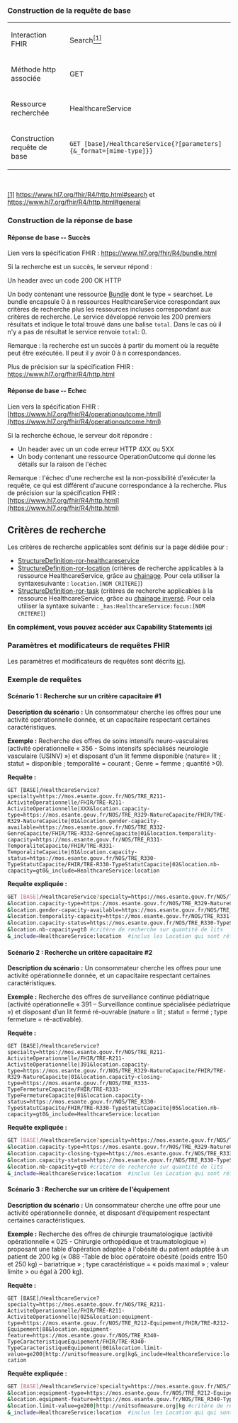 <!-- ## Recherche d'offre avec données capacitaires
<code><span style="background-color: #A6ACAF;color:white;font-weight:bold;font-size: x-large;">ROR 2.1</span></code> -->

### Construction de la requête de base

<table>
<tbody>
<tr>
<td width="141">
<p>Interaction FHIR</p>
</td>
<td width="538">
<p>Search<a href="#_ftn1" name="_ftnref1"><sup>[1]</sup></a></p>
</td>
</tr>
<tr>
<td width="141">
<p>M&eacute;thode http associ&eacute;e</p>
</td>
<td width="538">
<p>GET</p>
</td>
</tr>
<tr>
<td width="141">
<p>Ressource recherch&eacute;e</p>
</td>
<td width="538">
<p>HealthcareService</p>
</td>
</tr>
<tr>
<td width="141">
<p>Construction requ&ecirc;te de base</p>
</td>
<td width="538">
<p><code>GET [base]/HealthcareService{?[parameters]{&amp;_format=[mime-type]}}</code></p>
</td>
</tr>
</tbody>
</table>
<p>&nbsp;</p>
<p><a href="#_ftnref1" name="_ftn1">[1]</a> <a href="https://www.hl7.org/fhir/R4/http.html#search">https://www.hl7.org/fhir/R4/http.html#search</a> et <a href="https://www.hl7.org/fhir/R4/http.html#general">https://www.hl7.org/fhir/R4/http.html#general</a></p>

### Construction de la réponse de base

#### Réponse de base -- Succès

Lien vers la spécification FHIR : <https://www.hl7.org/fhir/R4/bundle.html>

Si la recherche est un succès, le serveur répond :

Un header avec un code 200 OK HTTP

Un body contenant une ressource [Bundle]( https://www.hl7.org/fhir/R4/bundle.html) dont le type = searchset. Le bundle encapsule 0 à n ressources HealthcareService corespondant aux critères de recherche plus les ressources incluses correspondant aux critères de recherche. Le service développé renvoie les 200 premiers résultats et indique le total trouvé dans une balise `total`. Dans le cas où il n'y a pas de résultat le service renvoie `total`: 0.

Remarque : la recherche est un succès à partir du moment où la requête
peut être exécutée. Il peut il y avoir 0 à n correspondances.

Plus de précision sur la spécification FHIR :
https://www.hl7.org/fhir/R4/http.html

#### Réponse de base -- Echec

Lien vers la spécification FHIR :
[https://www.hl7.org/fhir/R4/operationoutcome.html](https://www.hl7.org/fhir/R4/operationoutcome.html)

Si la recherche échoue, le serveur doit répondre :
-   Un header avec un un code erreur HTTP 4XX ou 5XX
-   Un body contenant une ressource OperationOutcome qui donne les
détails sur la raison de l'échec

Remarque : l'échec d'une recherche est la non-possibilité d'exécuter la
requête, ce qui est différent d'aucune correspondance à la recherche.
Plus de précision sur la spécification FHIR :
[https://www.hl7.org/fhir/R4/http.html](https://www.hl7.org/fhir/R4/http.html)

## Critères de recherche

  Les critères de recherche applicables sont définis sur la page dédiée pour :
-    [StructureDefinition-ror-healthcareservice](search_param.html#structuredefinition-ror-healthcareservice)
-    [StructureDefinition-ror-location](search_param.html#structuredefinition-ror-location) (critères de recherche applicables à la ressource HealthcareService, grâce au [chainage](https://www.hl7.org/fhir/R4/search.html#chaining). Pour cela utiliser la syntaxesuivante : `location.[NOM CRITERE]`)
-    [StructureDefinition-ror-task](search_param.html#structuredefinition-ror-task) (critères de recherche applicables à la ressource HealthcareService, grâce au [chainage inversé](https://www.hl7.org/fhir/R4/search.html#has). Pour cela utiliser la syntaxe suivante : `_has:HealthcareService:focus:[NOM CRITERE]`)

**En complément, vous pouvez accéder aux Capability Statements [ici](artifacts.html#behavior-capability-statements)**

### Paramètres et modificateurs de requêtes FHIR

Les paramètres et modificateurs de requêtes sont décrits [ici](modifiers.html).

### Exemple de requêtes

#### Scénario 1 : Recherche sur un critère capacitaire #1

**Description du scénario :** Un consommateur cherche les offres pour une activité opérationnelle donnée, et un capacitaire respectant certaines caractéristiques.

**Exemple :** Recherche des offres de soins intensifs neuro-vasculaires (activité opérationnelle « 356 - Soins intensifs spécialisés neurologie vasculaire (USINV) »)
et disposant d'un lit femme disponible (nature= lit ; statut = disponible ; temporalité = courant ; Genre = femme ; quantité >0).

**Requête :**

`GET [BASE]/HealthcareService?specialty=https://mos.esante.gouv.fr/NOS/TRE_R211-ActiviteOperationnelle/FHIR/TRE-R211-ActiviteOperationnelle|XXX&location.capacity-type=https://mos.esante.gouv.fr/NOS/TRE_R329-NatureCapacite/FHIR/TRE-R329-NatureCapacite|01&location.gender-capacity-available=https://mos.esante.gouv.fr/NOS/TRE_R332-GenreCapacite/FHIR/TRE-R332-GenreCapacite|01&location.temporality-capacity=https://mos.esante.gouv.fr/NOS/TRE_R331-TemporaliteCapacite/FHIR/TRE-R331-TemporaliteCapacite|01&location.capacity-status=https://mos.esante.gouv.fr/NOS/TRE_R330-TypeStatutCapacite/FHIR/TRE-R330-TypeStatutCapacite|02&location.nb-capacity=gt0&_include=HealthcareService:location`

**Requête expliquée :**

```sh
GET [BASE]/HealthcareService?specialty=https://mos.esante.gouv.fr/NOS/TRE_R211-ActiviteOperationnelle/FHIR/TRE-R211-ActiviteOperationnelle|356 #critère de recherche sur l’activité opérationnelle
&location.capacity-type=https://mos.esante.gouv.fr/NOS/TRE_R329-NatureCapacite/FHIR/TRE-R329-NatureCapacite|01 #critère de recherche sur la nature "lit"
&location.gender-capacity-available=https://mos.esante.gouv.fr/NOS/TRE_R332-GenreCapacite/FHIR/TRE-R332-GenreCapacite|01 #critère de recherche sur le genre des lits "femme"
&location.temporality-capacity=https://mos.esante.gouv.fr/NOS/TRE_R331-TemporaliteCapacite/FHIR/TRE-R331-TemporaliteCapacite|01 #critère de recherche sur la temporalité de la capacité "courant"
&location.capacity-status=https://mos.esante.gouv.fr/NOS/TRE_R330-TypeStatutCapacite/FHIR/TRE-R330-TypeStatutCapacite|02 #critère de recherche sur un lit disponible
&location.nb-capacity=gt0 #critère de recherche sur quantité de lits
&_include=HealthcareService:location  #inclus les Location qui sont référencés par les HealthcareService
```

#### Scénario 2 : Recherche un critère capacitaire #2

**Description du scénario :** Un consommateur cherche les offres pour une activité opérationnelle donnée, et un capacitaire respectant certaines caractéristiques.

**Exemple :** Recherche des offres de surveillance continue pédiatrique (activité opérationnelle « 391 – Surveillance continue spécialisée pédiatrique ») 
et disposant d’un lit fermé ré-ouvrable (nature = lit ; statut = fermé ; type fermeture = ré-activable).

**Requête :** 

`GET [BASE]/HealthcareService?specialty=https://mos.esante.gouv.fr/NOS/TRE_R211-ActiviteOperationnelle/FHIR/TRE-R211-ActiviteOperationnelle|391&location.capacity-type=https://mos.esante.gouv.fr/NOS/TRE_R329-NatureCapacite/FHIR/TRE-R329-NatureCapacite|01&location.capacity-closing-type=https://mos.esante.gouv.fr/NOS/TRE_R333-TypeFermetureCapacite/FHIR/TRE-R333-TypeFermetureCapacite|01&location.capacity-status=https://mos.esante.gouv.fr/NOS/TRE_R330-TypeStatutCapacite/FHIR/TRE-R330-TypeStatutCapacite|05&location.nb-capacity=gt0&_include=HealthcareService:location`

**Requête expliquée :**

```sh
GET [BASE]/HealthcareService?specialty=https://mos.esante.gouv.fr/NOS/TRE_R211-ActiviteOperationnelle/FHIR/TRE-R211-ActiviteOperationnelle|391 #critère de recherche sur l’activité opérationnelle
&location.capacity-type=https://mos.esante.gouv.fr/NOS/TRE_R329-NatureCapacite/FHIR/TRE-R329-NatureCapacite|01 # critère de recherche sur la capacité en "lit"
&location.capacity-closing-type=https://mos.esante.gouv.fr/NOS/TRE_R333-TypeFermetureCapacite/FHIR/TRE-R333-TypeFermetureCapacite|01 #critère de recherche sur le lit réouvrable
&location.capacity-status=https://mos.esante.gouv.fr/NOS/TRE_R330-TypeStatutCapacite/FHIR/TRE-R330-TypeStatutCapacite|05 #critère de recherche sur le lit fermé
&location.nb-capacity=gt0 #critère de recherche sur quantité de lits
&_include=HealthcareService:location  #inclus les Location qui sont référencés par les HealthcareService
```
#### Scénario 3 : Recherche sur un critère de l'équipement

**Description du scénario :** Un consommateur cherche une offre pour une activité opérationnelle donnée, et disposant d’équipement respectant certaines caractéristiques.

**Exemple :** Recherche des offres de chirurgie traumatologique (activité opérationnelle « 025 - Chirurgie orthopédique et traumatologique »)
proposant une table d’opération adaptée à l'obésité du patient adaptée à un patient de 200 kg (« 088 -Table de bloc opératoire obésité (poids entre 150 et 250 kg) – bariatrique » ; type caractéristique = « poids maximal » ; valeur limite > ou égal à 200 kg).

**Requête :**

`GET [BASE]/HealthcareService?specialty=https://mos.esante.gouv.fr/NOS/TRE_R211-ActiviteOperationnelle/FHIR/TRE-R211-ActiviteOperationnelle|025&location:equipment-type=https://mos.esante.gouv.fr/NOS/TRE_R212-Equipement/FHIR/TRE-R212-Equipement|88&location.equipment-feature=https://mos.esante.gouv.fr/NOS/TRE_R340-TypeCaracteristiqueEquipement/FHIR/TRE-R340-TypeCaracteristiqueEquipement|001&location.limit-value=ge200|http://unitsofmeasure.org|kg&_include=HealthcareService:location`

**Requête expliquée :**

```sh
GET [BASE]/HealthcareService?specialty=https://mos.esante.gouv.fr/NOS/TRE_R211-ActiviteOperationnelle/FHIR/TRE-R211-ActiviteOperationnelle|025 #critère de recherche sur l’activité opérationnelle
&location:equipment-type=https://mos.esante.gouv.fr/NOS/TRE_R212-Equipement/FHIR/TRE-R212-Equipement|88 #critère de recherche sur le type d'équipement "table opératoire"
&location.equipment-feature=https://mos.esante.gouv.fr/NOS/TRE_R340-TypeCaracteristiqueEquipement/FHIR/TRE-R340-TypeCaracteristiqueEquipement|001 #critère de recherche sur le type de caractéristique limite "poids"
&location.limit-value=ge200|http://unitsofmeasure.org|kg #critère de recherche sur la valeur limite "200 kg"
&_include=HealthcareService:location  #inclus les Location qui qui sont référencés par les HealthcareService
```